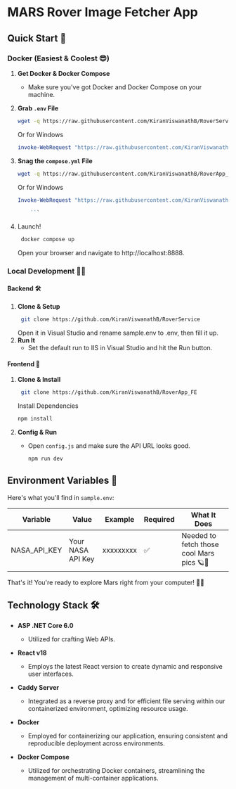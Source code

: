 # MARS Rover Image Fetcher App

## Quick Start 🚀

### Docker (Easiest & Coolest 😎)

1. **Get Docker & Docker Compose**
    - Make sure you've got Docker and Docker Compose on your machine.

2. **Grab `.env` File**

    ```bash
    wget -q https://raw.githubusercontent.com/KiranViswanathB/RoverService/main/sample.env -O .env
    ```

    Or for Windows

    ```powershell
    invoke-WebRequest "https://raw.githubusercontent.com/KiranViswanathB/RoverService/main/sample.env" -OutFile .env
    ```
3. **Snag the `compose.yml` File**

    ```bash
    wget -q https://raw.githubusercontent.com/KiranViswanathB/RoverApp_FE/main/compose.yaml
    ```

   Or for Windows

    ```powershell
    Invoke-WebRequest "https://raw.githubusercontent.com/KiranViswanathB/RoverApp_FE/main/compose.yaml" -OutFile compose.yaml
      
        ```
4. Launch!
   ```bash
    docker compose up
   ```
   Open your browser and navigate to http://localhost:8888.

### Local Development 👨‍💻

#### Backend 🛠️
1. **Clone & Setup**
   ```bash
    git clone https://github.com/KiranViswanathB/RoverService
   ```
   Open it in Visual Studio and rename sample.env to .env, then fill it up.
2. **Run It**
   - Set the default run to IIS in Visual Studio and hit the Run button.

#### Frontend 🎨

1. **Clone & Install**
   ```bash
    git clone https://github.com/KiranViswanathB/RoverApp_FE
   ```
   Install Dependencies
   ```bash
   npm install
   ```

2. **Config & Run**
   - Open  `config.js` and make sure the API URL looks good.
       ```bash
       npm run dev
       ```



## Environment Variables 📝

Here's what you'll find in `sample.env`:

| Variable     | Value             | Example   | Required | What It Does                              |
|--------------|-------------------|-----------|----------|-------------------------------------------|
| NASA_API_KEY | Your NASA API Key | xxxxxxxxx | ✅        | Needed to fetch those cool Mars pics 🪐📸 |

That's it! You're ready to explore Mars right from your computer! 🌌🔭

## Technology Stack 🛠️
- **ASP .NET Core 6.0**
   - Utilized for crafting Web APIs.

- **React v18**
   - Employs the latest React version to create dynamic and responsive user interfaces.

- **Caddy Server**
   - Integrated as a reverse proxy and for efficient file serving within our containerized environment, optimizing resource usage.

- **Docker**
   - Employed for containerizing our application, ensuring consistent and reproducible deployment across environments.

- **Docker Compose**
   - Utilized for orchestrating Docker containers, streamlining the management of multi-container applications.
